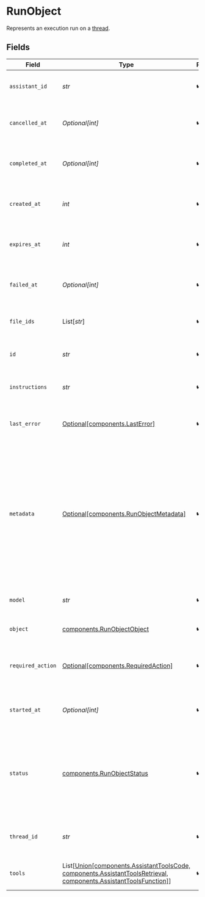 # RunObject

Represents an execution run on a [thread](/docs/api-reference/threads).


## Fields

| Field                                                                                                                                                                                                                                                       | Type                                                                                                                                                                                                                                                        | Required                                                                                                                                                                                                                                                    | Description                                                                                                                                                                                                                                                 |
| ----------------------------------------------------------------------------------------------------------------------------------------------------------------------------------------------------------------------------------------------------------- | ----------------------------------------------------------------------------------------------------------------------------------------------------------------------------------------------------------------------------------------------------------- | ----------------------------------------------------------------------------------------------------------------------------------------------------------------------------------------------------------------------------------------------------------- | ----------------------------------------------------------------------------------------------------------------------------------------------------------------------------------------------------------------------------------------------------------- |
| `assistant_id`                                                                                                                                                                                                                                              | *str*                                                                                                                                                                                                                                                       | :heavy_check_mark:                                                                                                                                                                                                                                          | The ID of the [assistant](/docs/api-reference/assistants) used for execution of this run.                                                                                                                                                                   |
| `cancelled_at`                                                                                                                                                                                                                                              | *Optional[int]*                                                                                                                                                                                                                                             | :heavy_check_mark:                                                                                                                                                                                                                                          | The Unix timestamp (in seconds) for when the run was cancelled.                                                                                                                                                                                             |
| `completed_at`                                                                                                                                                                                                                                              | *Optional[int]*                                                                                                                                                                                                                                             | :heavy_check_mark:                                                                                                                                                                                                                                          | The Unix timestamp (in seconds) for when the run was completed.                                                                                                                                                                                             |
| `created_at`                                                                                                                                                                                                                                                | *int*                                                                                                                                                                                                                                                       | :heavy_check_mark:                                                                                                                                                                                                                                          | The Unix timestamp (in seconds) for when the run was created.                                                                                                                                                                                               |
| `expires_at`                                                                                                                                                                                                                                                | *int*                                                                                                                                                                                                                                                       | :heavy_check_mark:                                                                                                                                                                                                                                          | The Unix timestamp (in seconds) for when the run will expire.                                                                                                                                                                                               |
| `failed_at`                                                                                                                                                                                                                                                 | *Optional[int]*                                                                                                                                                                                                                                             | :heavy_check_mark:                                                                                                                                                                                                                                          | The Unix timestamp (in seconds) for when the run failed.                                                                                                                                                                                                    |
| `file_ids`                                                                                                                                                                                                                                                  | List[*str*]                                                                                                                                                                                                                                                 | :heavy_check_mark:                                                                                                                                                                                                                                          | The list of [File](/docs/api-reference/files) IDs the [assistant](/docs/api-reference/assistants) used for this run.                                                                                                                                        |
| `id`                                                                                                                                                                                                                                                        | *str*                                                                                                                                                                                                                                                       | :heavy_check_mark:                                                                                                                                                                                                                                          | The identifier, which can be referenced in API endpoints.                                                                                                                                                                                                   |
| `instructions`                                                                                                                                                                                                                                              | *str*                                                                                                                                                                                                                                                       | :heavy_check_mark:                                                                                                                                                                                                                                          | The instructions that the [assistant](/docs/api-reference/assistants) used for this run.                                                                                                                                                                    |
| `last_error`                                                                                                                                                                                                                                                | [Optional[components.LastError]](../../models/components/lasterror.md)                                                                                                                                                                                      | :heavy_check_mark:                                                                                                                                                                                                                                          | The last error associated with this run. Will be `null` if there are no errors.                                                                                                                                                                             |
| `metadata`                                                                                                                                                                                                                                                  | [Optional[components.RunObjectMetadata]](../../models/components/runobjectmetadata.md)                                                                                                                                                                      | :heavy_check_mark:                                                                                                                                                                                                                                          | Set of 16 key-value pairs that can be attached to an object. This can be useful for storing additional information about the object in a structured format. Keys can be a maximum of 64 characters long and values can be a maxium of 512 characters long.<br/> |
| `model`                                                                                                                                                                                                                                                     | *str*                                                                                                                                                                                                                                                       | :heavy_check_mark:                                                                                                                                                                                                                                          | The model that the [assistant](/docs/api-reference/assistants) used for this run.                                                                                                                                                                           |
| `object`                                                                                                                                                                                                                                                    | [components.RunObjectObject](../../models/components/runobjectobject.md)                                                                                                                                                                                    | :heavy_check_mark:                                                                                                                                                                                                                                          | The object type, which is always `thread.run`.                                                                                                                                                                                                              |
| `required_action`                                                                                                                                                                                                                                           | [Optional[components.RequiredAction]](../../models/components/requiredaction.md)                                                                                                                                                                            | :heavy_check_mark:                                                                                                                                                                                                                                          | Details on the action required to continue the run. Will be `null` if no action is required.                                                                                                                                                                |
| `started_at`                                                                                                                                                                                                                                                | *Optional[int]*                                                                                                                                                                                                                                             | :heavy_check_mark:                                                                                                                                                                                                                                          | The Unix timestamp (in seconds) for when the run was started.                                                                                                                                                                                               |
| `status`                                                                                                                                                                                                                                                    | [components.RunObjectStatus](../../models/components/runobjectstatus.md)                                                                                                                                                                                    | :heavy_check_mark:                                                                                                                                                                                                                                          | The status of the run, which can be either `queued`, `in_progress`, `requires_action`, `cancelling`, `cancelled`, `failed`, `completed`, or `expired`.                                                                                                      |
| `thread_id`                                                                                                                                                                                                                                                 | *str*                                                                                                                                                                                                                                                       | :heavy_check_mark:                                                                                                                                                                                                                                          | The ID of the [thread](/docs/api-reference/threads) that was executed on as a part of this run.                                                                                                                                                             |
| `tools`                                                                                                                                                                                                                                                     | List[[Union[components.AssistantToolsCode, components.AssistantToolsRetrieval, components.AssistantToolsFunction]](../../models/components/runobjecttools.md)]                                                                                              | :heavy_check_mark:                                                                                                                                                                                                                                          | The list of tools that the [assistant](/docs/api-reference/assistants) used for this run.                                                                                                                                                                   |